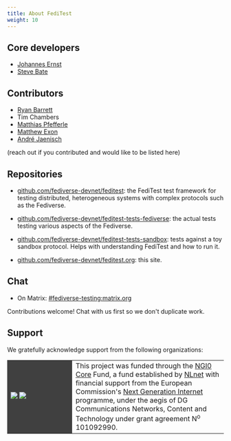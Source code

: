 ```yaml
---
title: About FediTest
weight: 10
---
```


<style>
table.people {
    width: 100%;
}
table.people td:nth-child(1) {
    width: 30%;
}
table.people td:nth-child(2) {
    width: 30%;
    text-align: center;
}
table.support td:nth-child(1) {
    width: 30%;
    background: #404040;
}
table.support img {
    max-width: 100%;
}
</style>

## Core developers

* [Johannes Ernst](https://j12t.org/)
* [Steve Bate](https://www.stevebate.net/)

## Contributors

* [Ryan Barrett](https://snarfed.org/)
* Tim Chambers
* [Matthias Pfefferle](https://pfefferle.dev/)
* [Matthew Exon](https://mat.exon.name/)
* [André Jaenisch](https://jaenis.ch/)

(reach out if you contributed and would like to be listed here)

## Repositories

* [github.com/fediverse-devnet/feditest](https://github.com/fediverse-devnet/feditest/): the FediTest
  test framework for testing distributed, heterogeneous systems with complex protocols
  such as the Fediverse.

* [github.com/fediverse-devnet/feditest-tests-fediverse](https://github.com/fediverse-devnet/feditest-tests-fediverse/):
  the actual tests testing various aspects of the Fediverse.

* [github.com/fediverse-devnet/feditest-tests-sandbox](https://github.com/fediverse-devnet/feditest-tests-sandbox/):
  tests against a toy sandbox protocol. Helps with understanding FediTest and how to run it.

* [github.com/fediverse-devnet/feditest.org](https://github.com/fediverse-devnet/feditest.org/): this site.

## Chat

* On Matrix: [#fediverse-testing:matrix.org](https://matrix.to/#/%23fediverse-testing:matrix.org)

Contributions welcome! Chat with us first so we don't duplicate work.

## Support

We gratefully acknowledge support from the following organizations:

<table class="support">
 <tr>
  <td>
   <a href="https://nlnet.nl/core"><img src="/assets/NGI0Core_tag.svg"></a>
   <a href="https://nlnet.nl/"><img src="/assets/nlnet-banner.png"></a>
  </td>
  <td>
   This project was funded through the <a href="https://nlnet.nl/core">NGI0 Core</a>
   Fund, a fund established by <a href="https://nlnet.nl/">NLnet</a>
   with financial support from the European Commission's
   <a href="https://ngi.eu/">Next Generation Internet</a> programme, under the
   aegis of DG Communications Networks, Content and Technology under grant agreement
   N<sup>o</sup> 101092990.
  </td>
 </tr>
</table>
